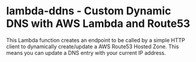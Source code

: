 # lambda-ddns - Custom Dynamic DNS with AWS Lambda and Route53

This Lambda function creates an endpoint to be called by a simple HTTP client to 
dynamically create/update a AWS Route53 Hosted Zone. This means you can update a DNS 
entry with your current IP address.